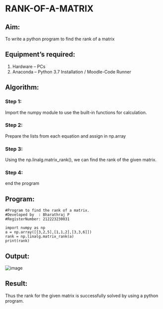 # RANK-OF-A-MATRIX
## Aim:
To write a python program to find the rank of a matrix
## Equipment’s required:
1. 	Hardware – PCs
2. 	Anaconda – Python 3.7 Installation / Moodle-Code Runner
## Algorithm:
### Step 1: 
Import the numpy module to use the built-in functions for calculation.
### Step 2: 
Prepare the lists from each equation and assign in np.array
### Step 3: 
Using the np.linalg.matrix_rank(), we can find the rank of the given matrix.
### Step 4: 
end the program
## Program:
```
#Program to find the rank of a matrix.
#Developed by  : Bharathraj P
#RegisterNumber: 212223230031

import numpy as np
a = np.array([[3,2,5],[1,1,2],[3,3,6]])
rank = np.linalg.matrix_rank(a)
print(rank)
```
## Output:
![image](https://github.com/Bharathraj2006/RANK-OF-A-MATRIX/assets/152376845/0e7ba4a0-0c62-41f1-be3b-4e2a36175930)


## Result:
Thus the rank for the given matrix is successfully solved by  using a python program.

